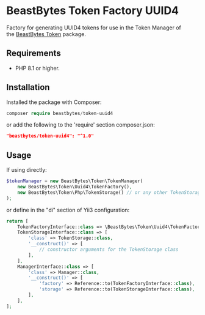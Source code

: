 # BeastBytes Token Factory UUID4
Factory for generating UUID4 tokens for use in the Token Manager of  
the [BeastBytes Token](https://github.com/beastbytes/token.git) package.

## Requirements
* PHP 8.1 or higher.

## Installation
Installed the package with Composer:
```php
composer require beastbytes/token-uuid4
```
or add the following to the 'require' section composer.json:
```json
"beastbytes/token-uuid4": "^1.0"
```

## Usage
If using directly:
```php
$tokenManager = new BeastBytes\Token\TokenManager(
    new BeastBytes\Token\Uuid4\TokenFactory(),
    new BeastBytes\Token\Php\TokenStorage() // or any other TokenStorageInterface implementation
);
```
or define in the "di" section of Yii3 configuration:

```php
return [
    TokenFactoryInterface::class => \BeastBytes\Token\Uuid4\TokenFactory::class,
    TokenStorageInterface::class => [
        'class' => TokenStorage::class,
        '__construct()' => [
            // constructor arguments for the TokenStorage class
        ],
    ],
    ManagerInterface::class => [
        'class' => Manager::class,
        '__construct()' => [
            'factory' => Reference::to(TokenFactoryInterface::class),
            'storage' => Reference::to(TokenStorageInterface::class),
        ],
    ],
];
```